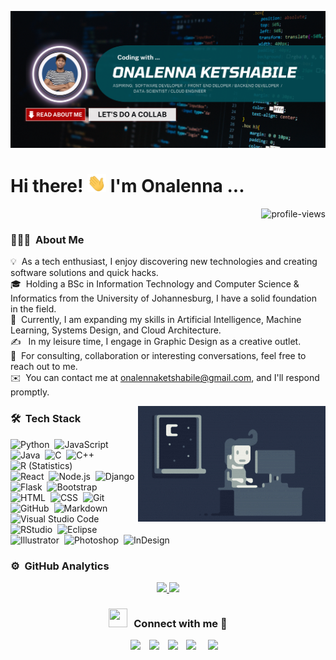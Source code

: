 
<!--
**Onalenna-Ketshabile/Onalenna-Ketshabile** is a ✨ _special_ ✨ repository because its `README.md` (this file) appears on your GitHub profile.

Here are some ideas to get you started:

- 🔭 I’m currently working on ...
- 🌱 I’m currently learning ...
- 👯 I’m looking to collaborate on ...
- 🤔 I’m looking for help with ...
- 💬 Ask me about ...
- 📫 How to reach me: ...
- 😄 Pronouns: ...
- ⚡ Fun fact: ...
-->
[![Header](https://raw.githubusercontent.com/Onalenna-Ketshabile/Onalenna-Ketshabile/main/assets/images/Onalenna_Ketshabile_Banner.png "Header")](/)

# Hi there! <img src="https://raw.githubusercontent.com/Onalenna-Ketshabile/Onalenna-Ketshabile/main/assets/images/greet.gif" width="30px"> I'm Onalenna ... 
<p align="right"> <img src="https://komarev.com/ghpvc/?username=Onalenna-Ketshabile&label=Profile%20views&color=034E57&style=flat" alt="profile-views" /> </p>


### 👨🏻‍💻 &nbsp;About Me

💡 &nbsp;As a tech enthusiast, I enjoy discovering new technologies and creating software solutions and quick hacks.\
🎓 &nbsp;Holding a BSc in Information Technology and Computer Science & Informatics from the University of Johannesburg, I have a solid foundation in the field.\
🌱 &nbsp;Currently, I am expanding my skills in Artificial Intelligence, Machine Learning, Systems Design, and Cloud Architecture.\
✍️ &nbsp; In my leisure time, I engage in Graphic Design as a creative outlet.\
💬 &nbsp;For consulting, collaboration or interesting conversations, feel free to reach out to me.\
✉️ &nbsp;You can contact me at onalennaketshabile@gmail.com, and I'll respond promptly.

<img alt="Night Coding" src="https://raw.githubusercontent.com/AVS1508/AVS1508/master/assets/Night-Coding.gif" align="right"/>

### 🛠 &nbsp;Tech Stack

![Python](https://img.shields.io/badge/-Python-05122A?style=flat&logo=python)&nbsp;
![JavaScript](https://img.shields.io/badge/-JavaScript-05122A?style=flat&logo=javascript)&nbsp;
![Java](https://img.shields.io/badge/-Java-05122A?style=flat&logo=Java&logoColor=FFA518)&nbsp;
![C](https://img.shields.io/badge/-C-05122A?style=flat&logo=C&logoColor=A8B9CC)&nbsp;
![C++](https://img.shields.io/badge/-C++-05122A?style=flat&logo=C%2B%2B&logoColor=00599C)&nbsp;
![R (Statistics)](https://img.shields.io/badge/-R-05122A?style=flat&logo=R&logoColor=276DC3)\
![React](https://img.shields.io/badge/-React-05122A?style=flat&logo=react)&nbsp;
![Node.js](https://img.shields.io/badge/-Node.js-05122A?style=flat&logo=node.js)&nbsp;
![Django](https://img.shields.io/badge/-Django-05122A?style=flat&logo=django&logoColor=092E20)&nbsp;
![Flask](https://img.shields.io/badge/-Flask-05122A?style=flat&logo=flask)&nbsp;
![Bootstrap](https://img.shields.io/badge/-Bootstrap-05122A?style=flat&logo=bootstrap&logoColor=563D7C)\
![HTML](https://img.shields.io/badge/-HTML-05122A?style=flat&logo=HTML5)&nbsp;
![CSS](https://img.shields.io/badge/-CSS-05122A?style=flat&logo=CSS3&logoColor=1572B6)&nbsp;
![Git](https://img.shields.io/badge/-Git-05122A?style=flat&logo=git)&nbsp;
![GitHub](https://img.shields.io/badge/-GitHub-05122A?style=flat&logo=github)&nbsp;
![Markdown](https://img.shields.io/badge/-Markdown-05122A?style=flat&logo=markdown)\
![Visual Studio Code](https://img.shields.io/badge/-Visual%20Studio%20Code-05122A?style=flat&logo=visual-studio-code&logoColor=007ACC)&nbsp;
![RStudio](https://img.shields.io/badge/-RStudio-05122A?style=flat&logo=rstudio)&nbsp;
![Eclipse](https://img.shields.io/badge/-Eclipse-05122A?style=flat&logo=eclipse-ide&logoColor=2C2255)\
![Illustrator](https://img.shields.io/badge/-Illustrator-05122A?style=flat&logo=adobe-illustrator)&nbsp;
![Photoshop](https://img.shields.io/badge/-Photoshop-05122A?style=flat&logo=adobe-photoshop)&nbsp;
![InDesign](https://img.shields.io/badge/-InDesign-05122A?style=flat&logo=adobe-indesign)

### ⚙️ &nbsp;GitHub Analytics

<p align="center">
<a href="https://github.com/Onalenna-Ketshabile">
  <img height="250em" src="https://github-readme-stats-eight-theta.vercel.app/api?username=Onalenna-Ketshabile&show_icons=true&theme=algolia&include_all_commits=true&count_private=true"/>
  <img height="250em" src="https://github-readme-stats-eight-theta.vercel.app/api/top-langs/?username=Onalenna-Ketshabile&layout=compact&langs_count=8&theme=algolia"/>
</a>
</p>





<h3 align="center" > <img src="https://media.giphy.com/media/iY8CRBdQXODJSCERIr/giphy.gif" width="30" height="30" style="margin-right: 10px;">Connect with me 🤝 </h3>



<p align="center">
 <div align="center"  class="icons-social" style="margin-left: 10px;">
        <a style="margin-left: 10px;"  target="_blank" href="">
			<img src="https://img.icons8.com/doodle/40/000000/linkedin--v2.png"></a>
        <a style="margin-left: 10px;" target="_blank" href="">
		<img src="https://img.icons8.com/doodle/40/000000/github--v1.png"></a>
		<a style="margin-left: 10px;" target="_blank" href="">
				<img src="https://img.icons8.com/external-tal-revivo-color-tal-revivo/40/000000/external-stack-overflow-is-a-question-and-answer-site-for-professional-logo-color-tal-revivo.png"></a>
        <a style="margin-left: 10px;" target="_blank"">
			<img src="https://img.icons8.com/doodle/40/000000/instagram-new--v2.png"></a>
		<a style="margin-left: 10px;" target="_blank" href="">
<!-- 			<img src="https://img.icons8.com/doodle/1x/twitter-squared--v2.png" ></a>
		<a style="margin-left: 10px;" target="_blank" href="">
				<img src="https://img.icons8.com/doodle/1x/youtube--v2.png" ></a> -->
		<a style="margin-left: 5px;" target="_blank" href="">
					<img src="https://img.icons8.com/doodle/40/000000/twitter" ></a>
      </div>
</p>


